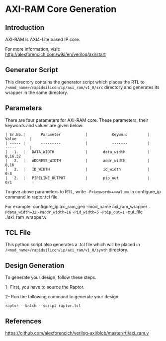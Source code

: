 # AXI-RAM Core Generation 
## Introduction

AXI-RAM is AXI4-Lite based IP core.

For more information, visit: http://alexforencich.com/wiki/en/verilog/axi/start

## Generator Script
This directory contains the generator script which places the RTL to `/<mod_name>/rapidsilicon/ip/axi_ram/v1_0/src` directory and generates its wrapper in the same directory. 

## Parameters
There are four parameters for AXI-RAM core. These parameters, their keywords and values are given below:

    | Sr.No.|       Parameter           |           Keyword         |       Value      |
    | ----- |       ---------           |           -------         |       -----      |
    |   1.  |   DATA_WIDTH              |       data_width          |      8,16,32     |
    |   2.  |   ADDRESS_WIDTH           |       addr_width          |      8,16        |
    |   2.  |   ID_WIDTH                |       id_width            |      0-8         |
    |   2.  |   PIPELINE_OUTPUT         |       pip_out             |      0/1         |


To give above parameters to RTL, write `-P<keyword>=<value>` in configure_ip command in raptor.tcl file.

For example: configure_ip axi_ram_gen -mod_name axi_ram_wrapper `-Pdata_width=32` `-Paddr_width=16` `-Pid_width=5` `-Ppip_out=1` -out_file ./axi_ram_wrapper.v

## TCL File

This python script also generates a .tcl file which will be placed in `/<mod_name>/rapidsilicon/ip/axi_ram/v1_0/synth` directory.

## Design Generation

To generate your design, follow these steps.

1- First, you have to source the Raptor.

2- Run the following command to generate your design.
```
raptor --batch --script raptor.tcl
```

## References

https://github.com/alexforencich/verilog-axi/blob/master/rtl/axi_ram.v
